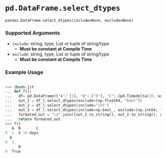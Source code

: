 # `pd.DataFrame.select_dtypes`

`pandas.DataFrame.select_dtypes(include=None, exclude=None)`

### Supported Arguments

- `include`: string, type, List or tuple of string/type
  - **Must be constant at Compile Time**
- `exclude`: string, type, List or tuple of string/type
  - **Must be constant at Compile Time**

### Example Usage

```py

>>> @bodo.jit
... def f():
...   df= pd.DataFrame({"A": [1], "B": ["X"], "C": [pd.Timedelta(10, unit="D")], "D": [True], "E": [3.1]})
...   out_1 = df_l.select_dtypes(exclude=[np.float64, "bool"])
...   out_2 = df_l.select_dtypes(include="int")
...   out_3 = df_l.select_dtypes(include=np.bool_, exclude=(np.int64, "timedelta64[ns]"))
...   formated_out = "\n".join([out_1.to_string(), out_2.to_string(), out_3.to_string()])
...   return formated_out
>>> f()
   A  B       C
0  1  X 10 days
  A
0  1
      D
0  True
```
